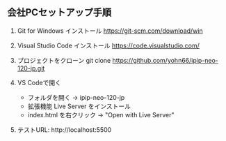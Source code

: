 ## 会社PCセットアップ手順

1. Git for Windows インストール
   https://git-scm.com/download/win

2. Visual Studio Code インストール
   https://code.visualstudio.com/

3. プロジェクトをクローン
   git clone https://github.com/yohn66/ipip-neo-120-jp.git

4. VS Codeで開く
   - フォルダを開く → ipip-neo-120-jp
   - 拡張機能 Live Server をインストール
   - index.html を右クリック → "Open with Live Server"

5. テストURL: http://localhost:5500
